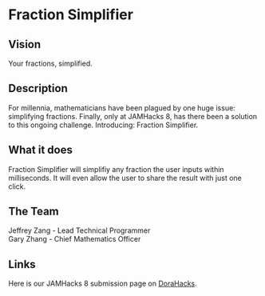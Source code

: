 # Fraction Simplifier
## Vision
Your fractions, simplified.

## Description
For millennia, mathematicians have been plagued by one huge issue: simplifying fractions. Finally, only at JAMHacks 8, has there been a solution to this ongoing challenge. Introducing: Fraction Simplifier.

## What it does
Fraction Simplifier will simplifiy any fraction the user inputs within milliseconds. It will even allow the user to share the result with just one click.

## The Team
Jeffrey Zang - Lead Technical Programmer<br/>
Gary Zhang - Chief Mathematics Officer

## Links
Here is our JAMHacks 8 submission page on [DoraHacks](https://dorahacks.io/buidl/13344).

